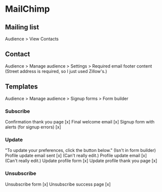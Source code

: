 # MailChimp

## Mailing list

Audience > View Contacts

## Contact
Audience > Manage audience > Settings > Required email footer content
(Street address is required, so I just used Zillow's.)

## Templates
Audience > Manage audience > Signup forms > Form builder

### Subscribe
Confirmation thank you page [x]
Final welcome email [x]
Signup form with alerts (for signup errors) [x]

### Update
"To update your preferences, click the button below." (Isn't in form builder)
Profile update email sent [x] (Can't really edit.)
Profile update email [x] (Can't really edit.)
Update profile form [x]
Update profile thank you page [x]

### Unsubscribe
Unsubscribe form [x]
Unsubscribe success page [x]
